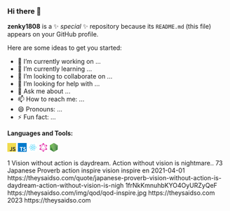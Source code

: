### Hi there 👋


**zenky1808** is a ✨ _special_ ✨ repository because its `README.md` (this file) appears on your GitHub profile.


Here are some ideas to get you started:

- 🔭 I’m currently working on ...
- 🌱 I’m currently learning ...
- 👯 I’m looking to collaborate on ...
- 🤔 I’m looking for help with ...
- 💬 Ask me about ...
- 📫 How to reach me: ...
- 😄 Pronouns: ...
- ⚡ Fun fact: ...

**Languages and Tools:**  

<code><img height="20" src="https://raw.githubusercontent.com/github/explore/80688e429a7d4ef2fca1e82350fe8e3517d3494d/topics/javascript/javascript.png"></code>
<code><img height="20" src="https://raw.githubusercontent.com/github/explore/80688e429a7d4ef2fca1e82350fe8e3517d3494d/topics/typescript/typescript.png"></code>
<code><img height="20" src="https://raw.githubusercontent.com/github/explore/80688e429a7d4ef2fca1e82350fe8e3517d3494d/topics/react/react.png"></code>
<code><img height="20" src="https://raw.githubusercontent.com/github/explore/5c058a388828bb5fde0bcafd4bc867b5bb3f26f3/topics/graphql/graphql.png"></code>
<code><img height="20" src="https://raw.githubusercontent.com/github/explore/80688e429a7d4ef2fca1e82350fe8e3517d3494d/topics/nodejs/nodejs.png"></code>   
 
<response>
<success>
<total>1</total>
</success>
<contents>
<quotes>
<quote>Vision without action is daydream. Action without vision is nightmare..</quote>
<length>73</length>
<author>Japanese Proverb</author>
<tags>action</tags>
<tags>inspire</tags>
<tags>vision</tags>
<category>inspire</category>
<language>en</language>
<date>2021-04-01</date>
<permalink>https://theysaidso.com/quote/japanese-proverb-vision-without-action-is-daydream-action-without-vision-is-nigh</permalink>
<id>1frNkKmnuhbKYO4OyURZyQeF</id>
<background>https://theysaidso.com/img/qod/qod-inspire.jpg</background>
<title>Inspiring Quote of the day</title>
</quotes>
</contents>
<baseurl>https://theysaidso.com</baseurl>
<copyright>
<year>2023</year>
<url>https://theysaidso.com</url>
</copyright>
</response>
